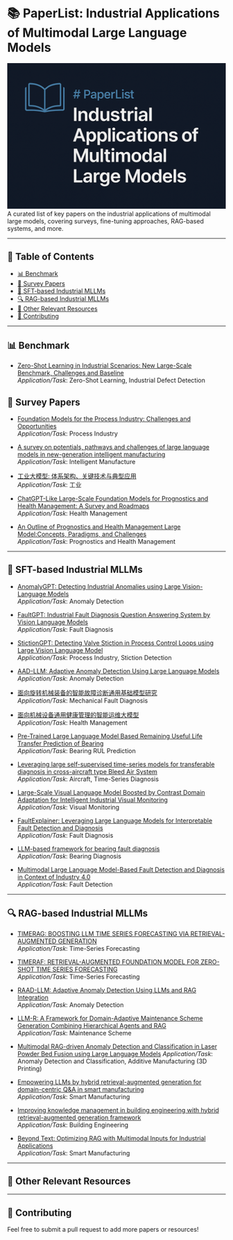 # 📚 PaperList: Industrial Applications of Multimodal Large  Language Models

![Banner](cover.png)
A curated list of key papers on the industrial applications of multimodal large models, covering surveys, fine-tuning approaches, RAG-based systems, and more.

---

## 📑 Table of Contents

- [📊 Benchmark](#-benchmark)
- [📖 Survey Papers](#-survey-papers)
- [🔧 SFT-based Industrial MLLMs](#-sft-based-industrial-mllms)
- [🔍 RAG-based Industrial MLLMs](#-rag-based-industrial-mllms)
- [📌 Other Relevant Resources](#-other-relevant-resources)
- [🤝 Contributing](#-contributing)

---

## 📊 Benchmark

- [Zero-Shot Learning in Industrial Scenarios: New Large-Scale Benchmark, Challenges and Baseline](https://ojs.aaai.org/index.php/AAAI/article/view/33124)  
  *Application/Task*: Zero-Shot Learning,  Industrial Defect Detection

## 📖 Survey Papers

- [Foundation Models for the Process Industry: Challenges and Opportunities](https://www.sciencedirect.com/science/article/pii/S2095809925001766)  
  *Application/Task*: Process Industry

- [A survey on potentials, pathways and challenges of large language models in new-generation intelligent manufacturing](https://www.sciencedirect.com/science/article/pii/S0736584524001704)  
  *Application/Task*: Intelligent Manufacture

- [工业大模型: 体系架构、关键技术与典型应用](http://scis.scichina.com/cn/2024/SSI-2024-0185.pdf)  
  *Application/Task*: 工业
  
- [ChatGPT-Like Large-Scale Foundation Models for Prognostics and Health Management: A Survey and Roadmaps](https://www.sciencedirect.com/science/article/pii/S0951832023007640)  
  *Application/Task*: Health Management

- [An Outline of Prognostics and Health Management Large Model:Concepts, Paradigms, and Challenges](https://www.sciencedirect.com/science/article/pii/S088832702500384X)  
  *Application/Task*: Prognostics and Health Management
---

## 🔧 SFT-based Industrial MLLMs

- [AnomalyGPT: Detecting Industrial Anomalies using Large Vision-Language Models](https://ojs.aaai.org/index.php/AAAI/article/view/27963)  
  *Application/Task*: Anomaly Detection

- [FaultGPT: Industrial Fault Diagnosis Question Answering System by Vision Language Models](https://arxiv.org/abs/2502.15481)  
  *Application/Task*: Fault Diagnosis

- [StictionGPT: Detecting Valve Stiction in Process Control Loops using Large Vision Language Model](https://dx.doi.org/10.2139/ssrn.5265092)  
  *Application/Task*: Process Industry, Stiction Detection

- [AAD-LLM: Adaptive Anomaly Detection Using Large Language Models](https://ieeexplore.ieee.org/abstract/document/10825679/)  
  *Application/Task*: Anomaly Detection

- [面向旋转机械装备的智能故障诊断通用基础模型研究](https://kns.cnki.net/kcms2/article/abstract?v=X7jC3qydZ5-_SOa3t98F1Fgwhq-54UDkVaBXA_PkataWKlLsM4R1_-6TJGPXHlEIFqJQjRhuzhoslrnBxa0v6RpLrioDKVAVjVBl1r8BS51L2hCZlM1nrBc16W_tfzoJH_WamkqFWDALB3KjbwfupTnwDdmIczDkov5xiLo1WH4UFEoN79wucQ==&uniplatform=NZKPT&language=CHS)  
  *Application/Task*: Mechanical Fault Diagnosis

- [面向机械设备通用健康管理的智能运维大模型](https://qikan.cmes.org/jxgcxb/CN/10.3901/JME.2025.06.001)  
  *Application/Task*: Health Management
  
- [Pre-Trained Large Language Model Based Remaining Useful Life Transfer Prediction of Bearing](https://arxiv.org/abs/2501.07191)  
  *Application/Task*: Bearing RUL Prediction

- [Leveraging large self-supervised time-series models for transferable diagnosis in cross-aircraft type Bleed Air System](https://www.sciencedirect.com/science/article/pii/S1474034625001685)  
  *Application/Task*: Aircraft, Time-Series Diagnosis

- [Large-Scale Visual Language Model Boosted by Contrast Domain Adaptation for Intelligent Industrial Visual Monitoring](https://ieeexplore.ieee.org/abstract/document/10666846/)  
  *Application/Task*: Visual Monitoring

- [FaultExplainer: Leveraging Large Language Models for Interpretable Fault Detection and Diagnosis](https://www.sciencedirect.com/science/article/pii/S0098135425001565)  
  *Application/Task*: Fault Diagnosis

- [LLM-based framework for bearing fault diagnosis](https://www.sciencedirect.com/science/article/pii/S0888327024010252)  
  *Application/Task*: Bearing Diagnosis


- [Multimodal Large Language Model-Based Fault Detection and Diagnosis in Context of Industry 4.0](https://www.mdpi.com/2079-9292/13/24/4912)  
  *Application/Task*: Fault Detection
---

## 🔍 RAG-based Industrial MLLMs

- [TIMERAG: BOOSTING LLM TIME SERIES FORECASTING VIA RETRIEVAL-AUGMENTED GENERATION](https://ieeexplore.ieee.org/abstract/document/10889933/)  
  *Application/Task*: Time-Series Forecasting

- [TIMERAF: RETRIEVAL-AUGMENTED FOUNDATION MODEL FOR ZERO-SHOT TIME SERIES FORECASTING](https://arxiv.org/abs/2412.20810)  
  *Application/Task*: Time-Series Forecasting


- [RAAD-LLM: Adaptive Anomaly Detection Using LLMs and RAG Integration](https://arxiv.org/abs/2503.02800)  
  *Application/Task*: Anomaly Detection
  

- [LLM-R: A Framework for Domain-Adaptive Maintenance Scheme Generation Combining Hierarchical Agents and RAG](https://arxiv.org/abs/2411.04476)  
  *Application/Task*: Maintenance Scheme

- [Multimodal RAG-driven Anomaly Detection and Classification in Laser Powder Bed Fusion using Large Language Models](https://arxiv.org/abs/2505.13828)
  *Application/Task*: Anomaly Detection and Classification, Additive Manufacturing (3D Printing)

- [Empowering LLMs by hybrid retrieval-augmented generation for domain-centric Q&A in smart manufacturing](https://www.sciencedirect.com/science/article/pii/S1474034625001053)  
  *Application/Task*: Smart Manufacturing

- [Improving knowledge management in building engineering with hybrid retrieval-augmented generation framework](https://www.sciencedirect.com/science/article/pii/S2352710225004255)  
  *Application/Task*: Building Engineering

- [Beyond Text: Optimizing RAG with Multimodal Inputs for Industrial Applications](https://arxiv.org/abs/2410.21943)  
  *Application/Task*: Smart Manufacturing

  
---

## 📌 Other Relevant Resources



---

## 🤝 Contributing

Feel free to submit a pull request to add more papers or resources!


